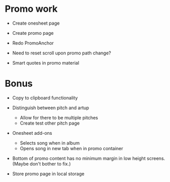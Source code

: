 # Promo work
* Create onesheet page
* Create promo page
* Redo PromoAnchor

* Need to reset scroll upon promo path change?
* Smart quotes in promo material

# Bonus
* Copy to clipboard functionality

* Distinguish between pitch and artup
    * Allow for there to be multiple pitches
    * Create test other pitch page

* Onesheet add-ons
    * Selects song when in album
    * Opens song in new tab when in promo container

* Bottom of promo content has no minimum margin in low height screens. (Maybe don't bother to fix.)

* Store promo page in local storage
